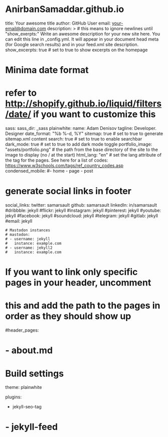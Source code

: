 # AnirbanSamaddar.github.io
title: Your awesome title
author: GitHub User
email: your-email@domain.com
description: > # this means to ignore newlines until "show_exerpts:"
  Write an awesome description for your new site here. You can edit this
  line in _config.yml. It will appear in your document head meta (for
  Google search results) and in your feed.xml site description.
show_excerpts: true # set to true to show excerpts on the homepage

# Minima date format
# refer to http://shopify.github.io/liquid/filters/date/ if you want to customize this
sass:
  sass_dir: _sass
plainwhite:
  name: Adam Denisov
  tagline: Developer. Designer
  date_format: "%b %-d, %Y"
  sitemap: true # set to true to generate sitemap.xml content
  search: true # set to true to enable searchbar
  dark_mode: true # set to true to add dark mode toggle
  portfolio_image: "assets/portfolio.png" # the path from the base directory of the site to the image to display (no / at the start)
  html_lang: "en" # set the lang attribute of the <html> tag for the pages. See here for a list of codes: https://www.w3schools.com/tags/ref_country_codes.asp
  condensed_mobile:
    #- home
    - page
    - post
  # generate social links in footer
  social_links:
    twitter: samarsault
    github:  samarsault
    linkedIn: in/samarsault
    #dribbble: jekyll
    #flickr:   jekyll
    #instagram: jekyll
    #pinterest: jekyll
    #youtube: jekyll
    #facebook: jekyll
    #soundcloud: jekyll
    #telegram: jekyll
    #gitlab: jekyll
    #email: jekyll

    # Mastodon instances
    # mastodon:
    # - username: jekyll
    #   instance: example.com
    # - username: jekyll2
    #   instance: example.com

# If you want to link only specific pages in your header, uncomment
# this and add the path to the pages in order as they should show up
#header_pages:
# - about.md

# Build settings
theme: plainwhite

plugins:
  - jekyll-seo-tag
#  - jekyll-feed
